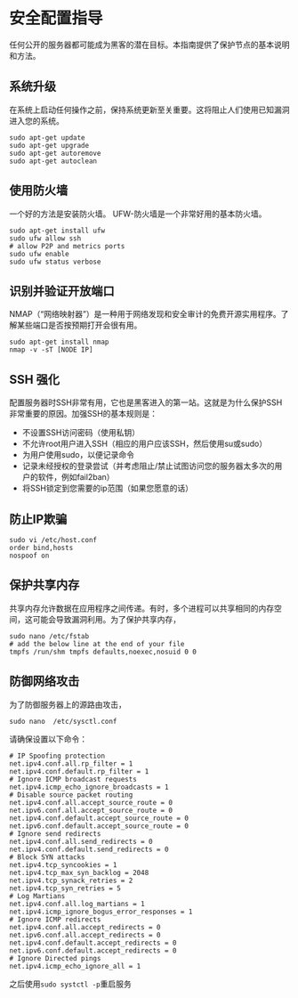 # 安全配置指导

任何公开的服务器都可能成为黑客的潜在目标。本指南提供了保护节点的基本说明和方法。

## 系统升级
在系统上启动任何操作之前，保持系统更新至关重要。这将阻止人们使用已知漏洞进入您的系统。
```
sudo apt-get update
sudo apt-get upgrade
sudo apt-get autoremove
sudo apt-get autoclean
```

## 使用防火墙
一个好的方法是安装防火墙。 UFW-防火墙是一个非常好用的基本防火墙。
```
sudo apt-get install ufw
sudo ufw allow ssh
# allow P2P and metrics ports
sudo ufw enable
sudo ufw status verbose
```

## 识别并验证开放端口
NMAP（“网络映射器”）是一种用于网络发现和安全审计的免费开源实用程序。了解某些端口是否按预期打开会很有用。
```
sudo apt-get install nmap
nmap -v -sT [NODE IP]
```

## SSH 强化
配置服务器时SSH非常有用，它也是黑客进入的第一站。这就是为什么保护SSH非常重要的原因。加强SSH的基本规则是：

- 不设置SSH访问密码（使用私钥）
- 不允许root用户进入SSH（相应的用户应该SSH，然后使用su或sudo）
- 为用户使用sudo，以便记录命令
- 记录未经授权的登录尝试（并考虑阻止/禁止试图访问您的服务器太多次的用户的软件，例如fail2ban）
- 将SSH锁定到您需要的ip范围（如果您愿意的话）

## 防止IP欺骗
```
sudo vi /etc/host.conf
order bind,hosts
nospoof on
```

## 保护共享内存
共享内存允许数据在应用程序之间传递。有时，多个进程可以共享相同的内存空间，这可能会导致漏洞利用。为了保护共享内存，
```
sudo nano /etc/fstab
# add the below line at the end of your file
tmpfs /run/shm tmpfs defaults,noexec,nosuid 0 0
```

## 防御网络攻击
为了防御服务器上的源路由攻击，
```
sudo nano  /etc/sysctl.conf
```
请确保设置以下命令：
```
# IP Spoofing protection
net.ipv4.conf.all.rp_filter = 1
net.ipv4.conf.default.rp_filter = 1
# Ignore ICMP broadcast requests
net.ipv4.icmp_echo_ignore_broadcasts = 1
# Disable source packet routing
net.ipv4.conf.all.accept_source_route = 0
net.ipv6.conf.all.accept_source_route = 0
net.ipv4.conf.default.accept_source_route = 0
net.ipv6.conf.default.accept_source_route = 0
# Ignore send redirects
net.ipv4.conf.all.send_redirects = 0
net.ipv4.conf.default.send_redirects = 0
# Block SYN attacks
net.ipv4.tcp_syncookies = 1
net.ipv4.tcp_max_syn_backlog = 2048
net.ipv4.tcp_synack_retries = 2
net.ipv4.tcp_syn_retries = 5
# Log Martians
net.ipv4.conf.all.log_martians = 1
net.ipv4.icmp_ignore_bogus_error_responses = 1
# Ignore ICMP redirects
net.ipv4.conf.all.accept_redirects = 0
net.ipv6.conf.all.accept_redirects = 0
net.ipv4.conf.default.accept_redirects = 0
net.ipv6.conf.default.accept_redirects = 0
# Ignore Directed pings
net.ipv4.icmp_echo_ignore_all = 1
```
之后使用`sudo systctl -p`重启服务
